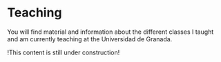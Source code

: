 # Teaching
You will find material and information about the different classes I taught and am currently teaching at the Universidad de Granada.

!This content is still under construction!